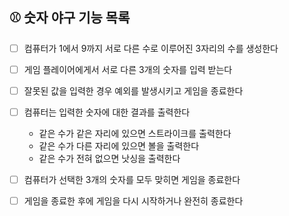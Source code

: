 ## ⚾ 숫자 야구 기능 목록

- [ ] 컴퓨터가 1에서 9까지 서로 다른 수로 이루어진 3자리의 수를 생성한다

- [ ] 게임 플레이어에게서 서로 다른 3개의 숫자를 입력 받는다
- [ ] 잘못된 값을 입력한 경우 예외를 발생시키고 게임을 종료한다

- [ ] 컴퓨터는 입력한 숫자에 대한 결과를 출력한다

  - 같은 수가 같은 자리에 있으면 스트라이크를 출력한다
  - 같은 수가 다른 자리에 있으면 볼을 출력한다
  - 같은 수가 전혀 없으면 낫싱을 출력한다

- [ ] 컴퓨터가 선택한 3개의 숫자를 모두 맞히면 게임을 종료한다
- [ ] 게임을 종료한 후에 게임을 다시 시작하거나 완전히 종료한다

